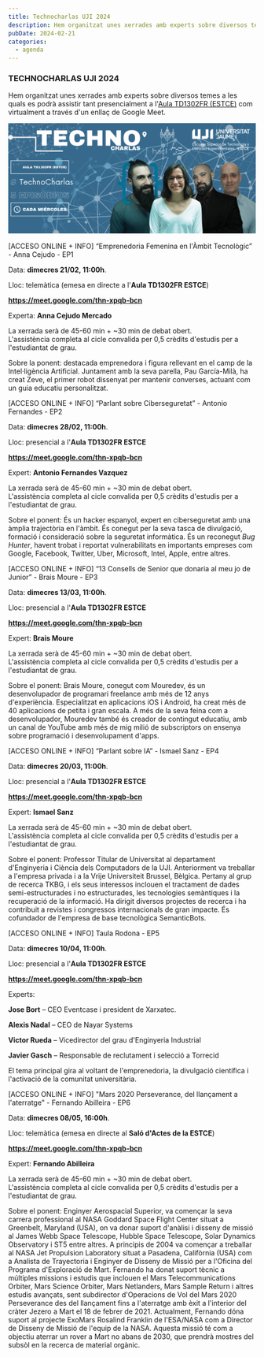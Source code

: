 ```yaml
---
title: Technocharlas UJI 2024
description: Hem organitzat unes xerrades amb experts sobre diversos temes a les quals es podrà assistir tant presencialment a l'Aula TD1302FR (ESTCE) com virtualment a través d'un enllaç de Google Meet.
pubDate: 2024-02-21
categories:
  - agenda
---
```


### TECHNOCHARLAS UJI 2024

Hem organitzat unes xerrades amb experts sobre diversos temes a les quals es podrà assistir tant presencialment a l'[Aula TD1302FR (ESTCE)](https://www.google.es/maps/place/TD0-301-CC,+12006+Castell%C3%B3n+de+la+Plana,+Castell%C3%B3n/@39.9926325,-0.0678082,19.42z/data=!3m1!5s0xd5ffe0f98fabe59:0x79b3d77c180eed05!4m5!3m4!1s0xd5ffe0f9f2933b5:0x47e8fe909104baff!8m2!3d39.9926435!4d-0.0674141?coh=164777&entry=tt&shorturl=1) com virtualment a través d'un enllaç de Google Meet.

 ![](images/TechnoCharlas_FULL_2024-2205-x-980-px-1024x455.png)   

\[ACCESO ONLINE + INFO\] “Emprenedoria Femenina en l'Àmbit Tecnològic” - Anna Cejudo - EP1

Data: **dimecres 21/02, 11:00h**.

Lloc: telemàtica (emesa en directe a l'**Aula TD1302FR ESTCE**)

**https://meet.google.com/thn-xpqb-bcn**

Experta: **Anna Cejudo Mercado**

La xerrada serà de 45-60 min + ~30 min de debat obert.  
L'assistència completa al cicle convalida per 0,5 crèdits d'estudis per a l'estudiantat de grau.

Sobre la ponent: destacada emprenedora i figura rellevant en el camp de la Intel·ligència Artificial. Juntament amb la seva parella, Pau García-Milà, ha creat Zeve, el primer robot dissenyat per mantenir converses, actuant com un guia educatiu personalitzat.

\[ACCESO ONLINE + INFO\] “Parlant sobre Ciberseguretat” - Antonio Fernandes - EP2

Data: **dimecres 28/02, 11:00h**.

Lloc: presencial a l'**Aula TD1302FR ESTCE**

**https://meet.google.com/thn-xpqb-bcn**

Expert: **Antonio Fernandes Vazquez**

La xerrada serà de 45-60 min + ~30 min de debat obert.  
L'assistència completa al cicle convalida per 0,5 crèdits d'estudis per a l'estudiantat de grau.

Sobre el ponent: És un hacker espanyol, expert en ciberseguretat amb una àmplia trajectòria en l'àmbit. És conegut per la seva tasca de divulgació, formació i consideració sobre la seguretat informàtica. És un reconegut _Bug Hunter_, havent trobat i reportat vulnerabilitats en importants empreses com Google, Facebook, Twitter, Uber, Microsoft, Intel, Apple, entre altres.

\[ACCESO ONLINE + INFO\] “13 Consells de Senior que donaria al meu jo de Junior” - Brais Moure - EP3

Data: **dimecres 13/03, 11:00h**.

Lloc: presencial a l'**Aula TD1302FR ESTCE**

**https://meet.google.com/thn-xpqb-bcn**

Expert: **Brais Moure**

La xerrada serà de 45-60 min + ~30 min de debat obert.  
L'assistència completa al cicle convalida per 0,5 crèdits d'estudis per a l'estudiantat de grau.

Sobre el ponent: Brais Moure, conegut com Mouredev, és un desenvolupador de programari freelance amb més de 12 anys d'experiència. Especialitzat en aplicacions iOS i Android, ha creat més de 40 aplicacions de petita i gran escala. A més de la seva feina com a desenvolupador, Mouredev també és creador de contingut educatiu, amb un canal de YouTube amb més de mig milió de subscriptors on ensenya sobre programació i desenvolupament d'apps.

\[ACCESO ONLINE + INFO\] “Parlant sobre IA” - Ismael Sanz - EP4

Data: **dimecres 20/03, 11:00h**.

Lloc: presencial a l'**Aula TD1302FR ESTCE**

**https://meet.google.com/thn-xpqb-bcn**

Expert: **Ismael Sanz**

La xerrada serà de 45-60 min + ~30 min de debat obert.  
L'assistència completa al cicle convalida per 0,5 crèdits d'estudis per a l'estudiantat de grau.

Sobre el ponent: Professor Titular de Universitat al departament d'Enginyeria i Ciència dels Computadors de la UJI. Anteriorment va treballar a l'empresa privada i a la Vrije Universiteit Brussel, Bèlgica. Pertany al grup de recerca TKBG, i els seus interessos inclouen el tractament de dades semi-estructurades i no estructurades, les tecnologies semàntiques i la recuperació de la informació. Ha dirigit diversos projectes de recerca i ha contribuit a revistes i congressos internacionals de gran impacte. És cofundador de l'empresa de base tecnològica SemanticBots.

\[ACCESO ONLINE + INFO\] Taula Rodona - EP5

Data: **dimecres 10/04, 11:00h**.

Lloc: presencial a l'**Aula TD1302FR ESTCE**

**https://meet.google.com/thn-xpqb-bcn**

Experts:

**Jose Bort** – CEO Eventcase i president de Xarxatec.

**Alexis Nadal** – CEO de Nayar Systems

**Victor Rueda** – Vicedirector del grau d'Enginyeria Industrial

**Javier Gasch** – Responsable de reclutament i selecció a Torrecid

El tema principal gira al voltant de l'emprenedoria, la divulgació científica i l'activació de la comunitat universitària.

\[ACCESO ONLINE + INFO\] "Mars 2020 Perseverance, del llançament a l'aterratge" - Fernando Abilleira - EP6

Data: **dimecres 08/05, 16:00h**.

Lloc: telemàtica (emesa en directe al **Saló d'Actes de la ESTCE**)

**https://meet.google.com/thn-xpqb-bcn**

Expert: **Fernando Abilleira**

La xerrada serà de 45-60 min + ~30 min de debat obert.  
L'assistència completa al cicle convalida per 0,5 crèdits d'estudis per a l'estudiantat de grau.

Sobre el ponent: Enginyer Aerospacial Superior, va començar la seva carrera professional al NASA Goddard Space Flight Center situat a Greenbelt, Maryland (USA), on va donar suport d'anàlisi i disseny de missió al James Webb Space Telescope, Hubble Space Telescope, Solar Dynamics Observatory i ST5 entre altres. A principis de 2004 va començar a treballar al NASA Jet Propulsion Laboratory situat a Pasadena, Califòrnia (USA) com a Analista de Trayectoria i Enginyer de Disseny de Missió per a l'Oficina del Programa d'Exploració de Mart. Fernando ha donat suport tècnic a múltiples missions i estudis que inclouen el Mars Telecommunications Orbiter, Mars Science Orbiter, Mars Netlanders, Mars Sample Return i altres estudis avançats, sent subdirector d'Operacions de Vol del Mars 2020 Perseverance des del llançament fins a l'aterratge amb èxit a l'interior del cràter Jezero a Mart el 18 de febrer de 2021. Actualment, Fernando dóna suport al projecte ExoMars Rosalind Franklin de l'ESA/NASA com a Director de Disseny de Missió de l'equip de la NASA. Aquesta missió té com a objectiu aterrar un rover a Mart no abans de 2030, que prendrà mostres del subsòl en la recerca de material orgànic.
